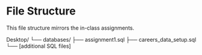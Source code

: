 # File Structure
This file structure mirrors the in-class assignments.

Desktop/
└── databases/
    ├── assignment1.sql
    ├── careers_data_setup.sql
    └── [additional SQL files]